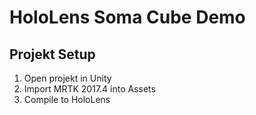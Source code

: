 # HoloLens Soma Cube Demo

## Projekt Setup
1. Open projekt in Unity
2. Import MRTK 2017.4 into Assets
3. Compile to HoloLens